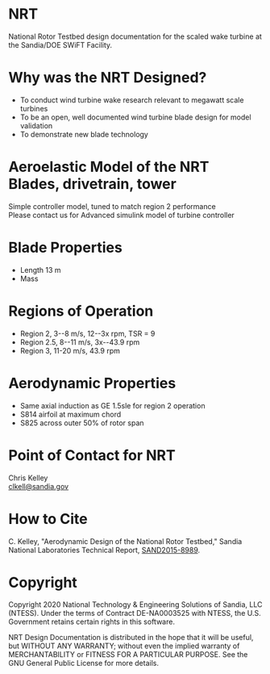 # NRT
National Rotor Testbed design documentation for the scaled wake turbine at the Sandia/DOE SWiFT Facility.

# Why was the NRT Designed?
- To conduct wind turbine wake research relevant to megawatt scale turbines
- To be an open, well documented wind turbine blade design for model validation
- To demonstrate new blade technology

# Aeroelastic Model of the NRT Blades, drivetrain, tower
Simple controller model, tuned to match region 2 performance  
Please contact us for Advanced simulink model of turbine controller

# Blade Properties
- Length 13 m
- Mass 

# Regions of Operation
- Region 2,  3--8 m/s, 12--3x rpm, TSR = 9
- Region 2.5, 8--11 m/s, 3x--43.9 rpm
- Region 3, 11-20 m/s, 43.9 rpm

# Aerodynamic Properties
- Same axial induction as GE 1.5sle for region 2 operation
- S814 airfoil at maximum chord
- S825 across outer 50% of rotor span

# Point of Contact for NRT
Chris Kelley  
clkell@sandia.gov

# How to Cite
C. Kelley, "Aerodynamic Design of the National Rotor Testbed," Sandia National Laboratories Technical Report, [SAND2015-8989](https://www.osti.gov/biblio/1346410-aerodynamic-design-national-rotor-testbed).  


# Copyright
Copyright 2020 National Technology & Engineering Solutions of Sandia, 
LLC (NTESS). Under the terms of Contract DE-NA0003525 with NTESS, the U.S. 
Government retains certain rights in this software.
 
NRT Design Documentation is distributed in the hope that it will be useful, but WITHOUT ANY 
WARRANTY; without even the implied warranty of MERCHANTABILITY or FITNESS FOR A 
PARTICULAR PURPOSE.  See the GNU General Public License for more details.
